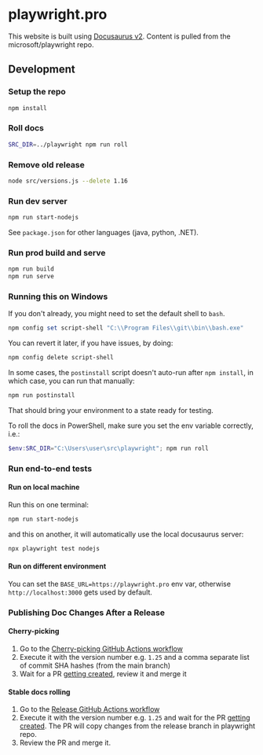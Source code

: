 # playwright.pro

This website is built using [Docusaurus v2](https://v2.docusaurus.io/). Content is pulled from the microsoft/playwright repo.

## Development

### Setup the repo

```sh
npm install
```

### Roll docs

```sh
SRC_DIR=../playwright npm run roll
```

### Remove old release

```sh
node src/versions.js --delete 1.16
```

### Run dev server

```sh
npm run start-nodejs
```

See `package.json` for other languages (java, python, .NET).

### Run prod build and serve

```sh
npm run build
npm run serve
```

### Running this on Windows

If you don't already, you might need to set the default shell to `bash`.

```powershell
npm config set script-shell "C:\\Program Files\\git\\bin\\bash.exe"
```

You can revert it later, if you have issues, by doing:

```powershell
npm config delete script-shell
```

In some cases, the `postinstall` script doesn't auto-run after `npm install`, in which case, you can run that manually:

```sh
npm run postinstall
```

That should bring your environment to a state ready for testing.

To roll the docs in PowerShell, make sure you set the env variable correctly, i.e.:

```powershell
$env:SRC_DIR="C:\Users\user\src\playwright"; npm run roll
```

### Run end-to-end tests

#### Run on local machine

Run this on one terminal:

```sh
npm run start-nodejs
```

and this on another, it will automatically use the local docusaurus server:

```sh
npx playwright test nodejs
```

#### Run on different environment

You can set the `BASE_URL=https://playwright.pro` env var, otherwise `http://localhost:3000` gets used by default.

### Publishing Doc Changes After a Release

#### Cherry-picking

1. Go to the [Cherry-picking GitHub Actions workflow](https://github.com/microsoft/playwright/actions/workflows/cherry_pick_into_release_branch.yml)
1. Execute it with the version number e.g. `1.25` and a comma separate list of commit SHA hashes (from the main branch)
1. Wait for a PR [getting created](https://github.com/microsoft/playwright/pulls), review it and merge it

#### Stable docs rolling

1. Go to the [Release GitHub Actions workflow](https://github.com/microsoft/playwright.pro/actions/workflows/create_release.yml)
1. Execute it with the version number e.g. `1.25` and wait for the PR [getting created](https://github.com/microsoft/playwright.pro/pulls). The PR will copy changes from the release branch in playwright repo.
2. Review the PR and merge it.

